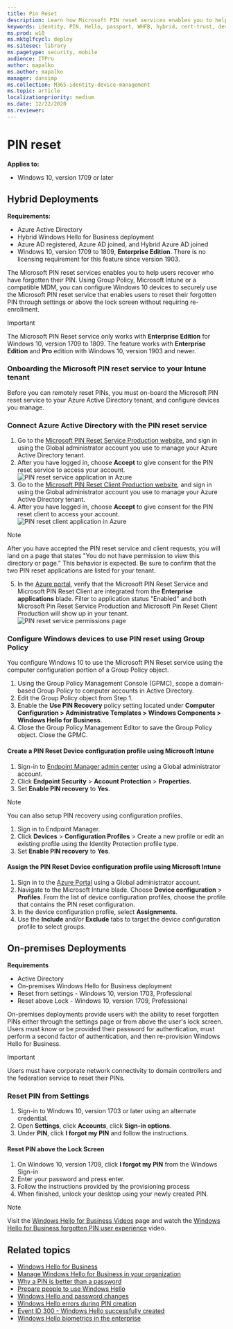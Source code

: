 ```yaml
---
title: Pin Reset
description: Learn how Microsoft PIN reset services enables you to help users recover who have forgotten their PIN.
keywords: identity, PIN, Hello, passport, WHFB, hybrid, cert-trust, device, reset
ms.prod: w10
ms.mktglfcycl: deploy
ms.sitesec: library
ms.pagetype: security, mobile
audience: ITPro
author: mapalko
ms.author: mapalko
manager: dansimp
ms.collection: M365-identity-device-management
ms.topic: article
localizationpriority: medium
ms.date: 12/22/2020
ms.reviewer: 
---
```


# PIN reset

**Applies to:**

- Windows 10, version 1709 or later

## Hybrid Deployments

**Requirements:**

- Azure Active Directory
- Hybrid Windows Hello for Business deployment
- Azure AD registered, Azure AD joined, and Hybrid Azure AD joined
- Windows 10, version 1709 to 1809, **Enterprise Edition**. There is no licensing requirement for this feature since version 1903.

The Microsoft PIN reset services enables you to help users recover who have forgotten their PIN.  Using Group Policy, Microsoft Intune or a compatible MDM, you can configure Windows 10 devices to securely use the Microsoft PIN reset service that enables users to reset their forgotten PIN through settings or above the lock screen without requiring re-enrollment.

>[!IMPORTANT]
> The Microsoft PIN Reset service only works with **Enterprise Edition** for Windows 10, version 1709 to 1809.  The feature works with **Enterprise Edition** and **Pro** edition with Windows 10, version 1903 and newer.

### Onboarding the Microsoft PIN reset service to your Intune tenant

Before you can remotely reset PINs, you must on-board the Microsoft PIN reset service to your Azure Active Directory tenant, and configure devices you manage.

### Connect Azure Active Directory with the PIN reset service

1. Go to the [Microsoft PIN Reset Service Production website](https://login.windows.net/common/oauth2/authorize?response_type=code&client_id=b8456c59-1230-44c7-a4a2-99b085333e84&resource=https%3A%2F%2Fgraph.windows.net&redirect_uri=https%3A%2F%2Fcred.microsoft.com&state=e9191523-6c2f-4f1d-a4f9-c36f26f89df0&prompt=admin_consent), and sign in using the Global administrator account you use to manage your Azure Active Directory tenant.
2. After you have logged in, choose **Accept** to give consent for the PIN reset service to access your account.
 ![PIN reset service application in Azure](images/pinreset/pin-reset-service-prompt.png)
3. Go to the [Microsoft PIN Reset Client Production website](https://login.windows.net/common/oauth2/authorize?response_type=code&client_id=9115dd05-fad5-4f9c-acc7-305d08b1b04e&resource=https%3A%2F%2Fcred.microsoft.com%2F&redirect_uri=ms-appx-web%3A%2F%2FMicrosoft.AAD.BrokerPlugin%2F9115dd05-fad5-4f9c-acc7-305d08b1b04e&state=6765f8c5-f4a7-4029-b667-46a6776ad611&prompt=admin_consent), and sign in using the Global administrator account you use to manage your Azure Active Directory tenant.
4. After you have logged in, choose **Accept** to give consent for the PIN reset client to access your account.
 ![PIN reset client application in Azure](images/pinreset/pin-reset-client-prompt.png)
> [!NOTE]
> After you have accepted the PIN reset service and client requests, you will land on a page that states "You do not have permission to view this directory or page." This behavior is expected. Be sure to confirm that the two PIN reset applications are listed for your tenant.
5. In the [Azure portal](https://portal.azure.com), verify that the Microsoft PIN Reset Service and Microsoft PIN Reset Client are integrated from the **Enterprise applications** blade. Filter to application status "Enabled" and both Microsoft Pin Reset Service Production and Microsoft Pin Reset Client Production will show up in your tenant.
 ![PIN reset service permissions page](images/pinreset/pin-reset-applications.png)

### Configure Windows devices to use PIN reset using Group Policy

You configure Windows 10 to use the Microsoft PIN Reset service using the computer configuration portion of a Group Policy object.

1. Using the Group Policy Management Console (GPMC), scope a domain-based Group Policy to computer accounts in Active Directory.
2. Edit the Group Policy object from Step 1.
3. Enable the **Use PIN Recovery** policy setting located under **Computer Configuration > Administrative Templates > Windows Components > Windows Hello for Business**.
4. Close the Group Policy Management Editor to save the Group Policy object.  Close the GPMC.

#### Create a PIN Reset Device configuration profile using Microsoft Intune

1. Sign-in to [Endpoint Manager admin center](https://endpoint.microsoft.com/) using a Global administrator account.
2. Click **Endpoint Security** > **Account Protection** > **Properties**.
3. Set **Enable PIN recovery** to **Yes**.

> [!NOTE]
> You can also setup PIN recovery using configuration profiles.
> 1. Sign in to Endpoint Manager.
> 2. Click **Devices** > **Configuration Profiles** > Create a new profile or edit an existing profile using the Identity Protection profile type.
> 3. Set **Enable PIN recovery** to **Yes**.

#### Assign the PIN Reset Device configuration profile using Microsoft Intune

1. Sign in to the [Azure Portal](https://portal.azure.com) using a Global administrator account. 
2. Navigate to the Microsoft Intune blade. Choose **Device configuration** > **Profiles**. From the list of device configuration profiles, choose the profile that contains the PIN reset configuration.
3. In the device configuration profile, select **Assignments**.
4. Use the **Include** and/or **Exclude** tabs to target the device configuration profile to select groups.

## On-premises Deployments

**Requirements**

* Active Directory
* On-premises Windows Hello for Business deployment
* Reset from settings - Windows 10, version 1703, Professional
* Reset above Lock - Windows 10, version 1709, Professional

On-premises deployments provide users with the ability to reset forgotten PINs either through the settings page or from above the user's lock screen.  Users must know or be provided their password for authentication, must perform a second factor of authentication, and then re-provision Windows Hello for Business.

>[!IMPORTANT]
>Users must have corporate network connectivity to domain controllers and the federation service to reset their PINs.

### Reset PIN from Settings

1. Sign-in to Windows 10, version 1703 or later using an alternate credential.
2. Open **Settings**, click **Accounts**, click **Sign-in options**.
3. Under **PIN**, click **I forgot my PIN** and follow the instructions.

#### Reset PIN above the Lock Screen

 1. On Windows 10, version 1709, click **I forgot my PIN** from the Windows Sign-in
 2. Enter your password and press enter.
 3. Follow the instructions provided by the provisioning process
 4. When finished, unlock your desktop using your newly created PIN.

>[!NOTE]
> Visit the [Windows Hello for Business Videos](https://docs.microsoft.com/windows/security/identity-protection/hello-for-business/hello-videos.md) page and watch the [Windows Hello for Business forgotten PIN user experience](https://docs.microsoft.com/windows/security/identity-protection/hello-for-business/hello-videos#windows-hello-for-business-forgotten-pin-user-experience) video.

## Related topics

- [Windows Hello for Business](hello-identity-verification.md)
- [Manage Windows Hello for Business in your organization](hello-manage-in-organization.md)
- [Why a PIN is better than a password](hello-why-pin-is-better-than-password.md)
- [Prepare people to use Windows Hello](hello-prepare-people-to-use.md)
- [Windows Hello and password changes](hello-and-password-changes.md)
- [Windows Hello errors during PIN creation](hello-errors-during-pin-creation.md)
- [Event ID 300 - Windows Hello successfully created](hello-event-300.md)
- [Windows Hello biometrics in the enterprise](hello-biometrics-in-enterprise.md)
